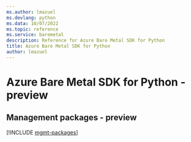 ```yaml
---
ms.author: lmazuel
ms.devlang: python
ms.data: 10/07/2022
ms.topic: reference
ms.service: baremetal
description: Reference for Azure Bare Metal SDK for Python
title: Azure Bare Metal SDK for Python
author: lmazuel
---
```

# Azure Bare Metal SDK for Python - preview

## Management packages - preview
[!INCLUDE [mgmt-packages](bare-metal-mgmt-index.md)]
